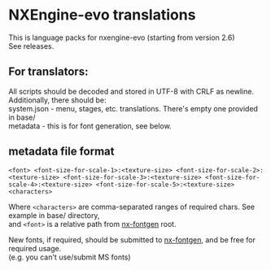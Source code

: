 # NXEngine-evo translations

This is language packs for nxengine-evo (starting from version 2.6)  
See releases.


## For translators:

All scripts should be decoded and stored in UTF-8 with CRLF as newline.  
Additionally, there should be:  
system.json - menu, stages, etc. translations. There's empty one provided in base/  
metadata - this is for font generation, see below.  

## metadata file format

`<font> <font-size-for-scale-1>:<texture-size> <font-size-for-scale-2>:<texture-size> <font-size-for-scale-3>:<texture-size> <font-size-for-scale-4>:<texture-size> <font-size-for-scale-5>:<texture-size> <characters>`  

Where `<characters>` are comma-separated ranges of required chars. See example in base/ directory,  
and `<font>` is a relative path from [nx-fontgen](https://github.com/nxengine/nx-fontgen) root.  

New fonts, if required, should be submitted to [nx-fontgen](https://github.com/nxengine/nx-fontgen), and be free for required usage.  
(e.g. you can't use/submit MS fonts)

